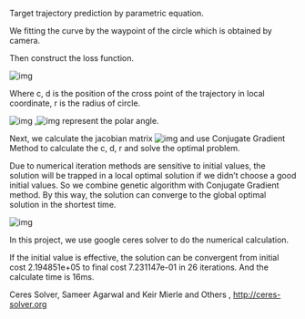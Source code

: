 Target trajectory prediction by parametric equation.

We fitting the curve by the waypoint of the circle which is obtained by camera.

Then construct the loss function.

 

![img](file:///C:/Users/Guo/AppData/Local/Temp/msohtmlclip1/01/clip_image002.png) 

Where c, d is the position of the cross point of the trajectory in local coordinate, r is the radius of circle.

![img](file:///C:/Users/Guo/AppData/Local/Temp/msohtmlclip1/01/clip_image004.png) ,![img](file:///C:/Users/Guo/AppData/Local/Temp/msohtmlclip1/01/clip_image006.png) represent the polar angle.

Next, we calculate the jacobian matrix ![img](file:///C:/Users/Guo/AppData/Local/Temp/msohtmlclip1/01/clip_image008.png) and use Conjugate Gradient Method to calculate the c, d, r and solve the optimal problem.

 

Due to numerical iteration methods are sensitive to initial values, the solution will be trapped in a local optimal solution if we didn’t choose a good initial values. So we combine genetic algorithm with Conjugate Gradient method. By this way, the solution can converge to the global optimal solution in the shortest time.

![img](file:///C:/Users/Guo/AppData/Local/Temp/msohtmlclip1/01/clip_image009.png)

In this project, we use google ceres solver to do the numerical calculation.

If the initial value is effective, the solution can be convergent from initial cost 2.194851e+05 to final cost 7.231147e-01 in 26 iterations. And the calculate time is 16ms.

 

Ceres Solver, Sameer Agarwal and Keir Mierle and Others , http://ceres-solver.org